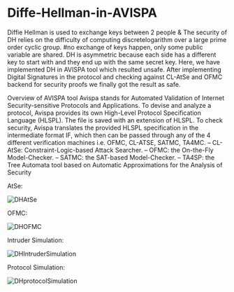 # Diffe-Hellman-in-AVISPA
Diffie Hellman is used to exchange keys between 2 people &amp; The security of DH relies on the difficulty of computing discretelogarithm over a large prime order cyclic group.
#no exchange of keys happen, only some public variable are shared.
DH is asymmetric because each side has a different key to start with and they end up with the same secret key.
Here, we have implemented DH in AVISPA tool which resulted unsafe. After implementing Digital Signatures in the protocol and checking against CL-AtSe and OFMC backend for security proofs we finally got the result as safe.

Overview of AVISPA tool 
Avispa stands for Automated Validation of Internet
Security-sensitive Protocols and Applications. To devise and analyze a protocol, Avispa provides its own High-Level Protocol Specification Language (HLSPL). The file is saved with an extension of HLSPL. To check security,  Avispa translates the provided HLSPL specification in the intermediate format IF, which then can be passed through any of the 4 different verification machines i.e. OFMC, CL-ATSE, SATMC, TA4MC. 
– CL-AtSe: Constraint-Logic-based Attack Searcher. 
– OFMC: the On-the-Fly Model-Checker.
–   SATMC: the SAT-based Model-Checker.
– TA4SP: the Tree Automata tool based on Automatic Approximations for the Analysis of Security 

AtSe:

![DHAtSe](https://user-images.githubusercontent.com/55327652/131326752-f4a4ed4b-740d-4be8-a8ef-d5f40880f215.png)

OFMC:

![DHOFMC](https://user-images.githubusercontent.com/55327652/131326773-0ca8b44c-07e4-46e2-95c8-fdeab2f1f4b5.png)

Intruder Simulation:

![DHIntruderSimulation](https://user-images.githubusercontent.com/55327652/131326778-c3b65230-bf37-4669-9fdb-40d2e420606b.png)

Protocol Simulation: 

![DHprotocolSimulation](https://user-images.githubusercontent.com/55327652/131326793-19c065ff-4865-4d38-856c-2da1f8caeae7.png)
